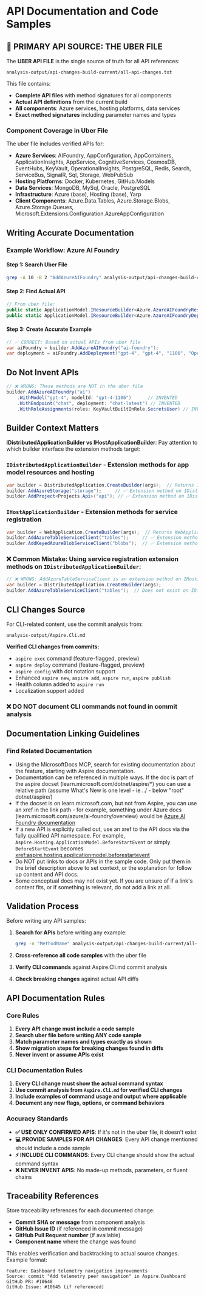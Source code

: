 # API Documentation and Code Samples

## 🔑 **PRIMARY API SOURCE: THE UBER FILE**

The **UBER API FILE** is the single source of truth for all API references:

```text
analysis-output/api-changes-build-current/all-api-changes.txt
```

This file contains:

- **Complete API files** with method signatures for all components
- **Actual API definitions** from the current build
- **All components**: Azure services, hosting platforms, data services
- **Exact method signatures** including parameter names and types

### Component Coverage in Uber File

The uber file includes verified APIs for:

- **Azure Services**: AIFoundry, AppConfiguration, AppContainers, ApplicationInsights, AppService, CognitiveServices, CosmosDB, EventHubs, KeyVault, OperationalInsights, PostgreSQL, Redis, Search, ServiceBus, SignalR, Sql, Storage, WebPubSub
- **Hosting Platforms**: Docker, Kubernetes, GitHub.Models
- **Data Services**: MongoDB, MySql, Oracle, PostgreSQL
- **Infrastructure**: Azure (base), Hosting (base), Yarp
- **Client Components**: Azure.Data.Tables, Azure.Storage.Blobs, Azure.Storage.Queues, Microsoft.Extensions.Configuration.AzureAppConfiguration

## Writing Accurate Documentation

### Example Workflow: Azure AI Foundry

#### Step 1: Search Uber File

```bash
grep -A 10 -B 2 "AddAzureAIFoundry" analysis-output/api-changes-build-current/all-api-changes.txt
```

#### Step 2: Find Actual API

```csharp
// From uber file: 
public static ApplicationModel.IResourceBuilder<Azure.AzureAIFoundryResource> AddAzureAIFoundry(this IDistributedApplicationBuilder builder, string name)
public static ApplicationModel.IResourceBuilder<Azure.AzureAIFoundryDeploymentResource> AddDeployment(this ApplicationModel.IResourceBuilder<Azure.AzureAIFoundryResource> builder, string name, string modelName, string modelVersion, string format)
```

#### Step 3: Create Accurate Example

```csharp
// ✅ CORRECT: Based on actual APIs from uber file
var aiFoundry = builder.AddAzureAIFoundry("ai-foundry");
var deployment = aiFoundry.AddDeployment("gpt-4", "gpt-4", "1106", "OpenAI");
```

## Do Not Invent APIs

```csharp
// ❌ WRONG: These methods are NOT in the uber file
builder.AddAzureAIFoundry("ai")
    .WithModel("gpt-4", modelId: "gpt-4-1106")      // INVENTED
    .WithEndpoint("chat", deployment: "chat-latest") // INVENTED
    .WithRoleAssignments(roles: KeyVaultBuiltInRole.SecretsUser) // INVENTED
```

## Builder Context Matters

**IDistributedApplicationBuilder vs IHostApplicationBuilder**: Pay attention to which builder interface the extension methods target:

### **`IDistributedApplicationBuilder`** - Extension methods for app model resources and hosting

```csharp
var builder = DistributedApplication.CreateBuilder(args);  // Returns IDistributedApplicationBuilder
builder.AddAzureStorage("storage");     // ✅ Extension method on IDistributedApplicationBuilder
builder.AddProject<Projects.Api>("api"); // ✅ Extension method on IDistributedApplicationBuilder
```

### **`IHostApplicationBuilder`** - Extension methods for service registration

```csharp
var builder = WebApplication.CreateBuilder(args);  // Returns WebApplicationBuilder : IHostApplicationBuilder
builder.AddAzureTableServiceClient("tables");     // ✅ Extension method on IHostApplicationBuilder
builder.AddKeyedAzureBlobServiceClient("blobs");  // ✅ Extension method on IHostApplicationBuilder
```

### **❌ Common Mistake**: Using service registration extension methods on `IDistributedApplicationBuilder`:

```csharp
// ❌ WRONG: AddAzureTableServiceClient is an extension method on IHostApplicationBuilder registration, not app hosting
var builder = DistributedApplication.CreateBuilder(args);
builder.AddAzureTableServiceClient("tables");  // Does not exist on IDistributedApplicationBuilder
```

## CLI Changes Source

For CLI-related content, use the commit analysis from:

```text
analysis-output/Aspire.Cli.md
```

**Verified CLI changes from commits:**

- `aspire exec` command (feature-flagged, preview)
- `aspire deploy` command (feature-flagged, preview)
- `aspire config` with dot notation support
- Enhanced `aspire new`, `aspire add`, `aspire run`, `aspire publish`
- Health column added to `aspire run`
- Localization support added

### ❌ DO NOT document CLI commands not found in commit analysis

## Documentation Linking Guidelines

### Find Related Documentation

- Using the MicrosoftDocs MCP, search for existing documentation about the feature, starting with Aspire documentation.
- Documentation can be referenced in multiple ways. If the doc is part of the aspire docset (learn.microsoft.com/dotnet/aspire/*) you can use a relative path (assume What's New is one level - ie ../ - below "root" dotnet/aspire/)
- If the docset is on learn.microsoft.com, but not from Aspire, you can use an xref in the link path - for example, something under Azure docs (learn.microsoft.com/azure/ai-foundry/overview) would be [Azure AI Foundry documentation](xref:/azure/ai-foundry/overview)
- If a new API is explicitly called out, use an xref to the API docs via the fully qualified API namespace. For example, `Aspire.Hosting.ApplicationModel.BeforeStartEvent` or simply `BeforeStartEvent` becomes <xref:aspire.hosting.applicationmodel.beforestartevent>
- Do NOT put links to docs or APIs in the sample code. Only put them in the brief description above to set context, or the explanation for follow up content and API docs.
- Some conceptual docs may not exist yet. If you are unsure of if a link's content fits, or if something is relevant, do not add a link at all.

## Validation Process

Before writing any API samples:

1. **Search for APIs** before writing any example:

   ```bash
   grep -n "MethodName" analysis-output/api-changes-build-current/all-api-changes.txt
   ```

2. **Cross-reference all code samples** with the uber file
3. **Verify CLI commands** against Aspire.Cli.md commit analysis
4. **Check breaking changes** against actual API diffs

## API Documentation Rules

### Core Rules

1. **Every API change must include a code sample**
2. **Search uber file before writing ANY code sample**
3. **Match parameter names and types exactly as shown**
4. **Show migration steps for breaking changes found in diffs**
5. **Never invent or assume APIs exist**

### CLI Documentation Rules

1. **Every CLI change must show the actual command syntax**
2. **Use commit analysis from `Aspire.Cli.md` for verified CLI changes**
3. **Include examples of command usage and output where applicable**
4. **Document any new flags, options, or command behaviors**

### Accuracy Standards

- **✅ USE ONLY CONFIRMED APIS**: If it's not in the uber file, it doesn't exist
- **💻 PROVIDE SAMPLES FOR API CHANGES**: Every API change mentioned should include a code sample
- **⚡ INCLUDE CLI COMMANDS**: Every CLI change should show the actual command syntax
- **❌ NEVER INVENT APIS**: No made-up methods, parameters, or fluent chains

## Traceability References

Store traceability references for each documented change:

- **Commit SHA or message** from component analysis
- **GitHub Issue ID** (if referenced in commit message)
- **GitHub Pull Request number** (if available)
- **Component name** where the change was found

This enables verification and backtracking to actual source changes. Example format:

```
Feature: Dashboard telemetry navigation improvements
Source: commit "Add telemetry peer navigation" in Aspire.Dashboard
GitHub PR: #10648
GitHub Issue: #10645 (if referenced)
```

